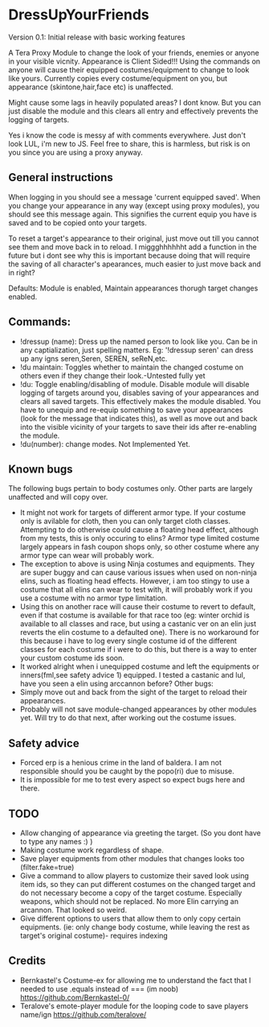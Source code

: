 # DressUpYourFriends
Version 0.1: Initial release with basic working features

A Tera Proxy Module to change the look of your friends, enemies or anyone in your visible vicnity. Appearance is Client Sided!!! Using the commands on anyone will cause their equipped costumes/equipment to change to look like yours. Currently copies every costume/equipment on you, but appearance (skintone,hair,face etc) is unaffected.

Might cause some lags in heavily populated areas? I dont know. But you can just disable the module and this clears all entry and effectively prevents the logging of targets.

Yes i know the code is messy af with comments everywhere. Just don't look LUL, i'm new to JS. Feel free to share, this is harmless, but risk is on you since you are using a proxy anyway.

## General instructions
When logging in you should see a message 'current equipped saved'. When you change your appearance in any way (except using proxy modules), you should see this message again. This signifies the current equip you have is saved and to be copied onto your targets.

To reset a target's appearance to their original, just move out till you cannot see them and move back in to reload. I miggghhhhhht add a function in the future but i dont see why this is important because doing that will require the saving of all character's apearances, much easier to just move back and in right?

Defaults: Module is enabled, Maintain appearances thorugh target changes enabled.
## Commands:
- !dressup (name): Dress up the named person to look like you. Can be in any captialization, just spelling matters. Eg: '!dressup seren' can dress up any igns seren,Seren, SEREN, seReN,etc. 
- !du maintain: Toggles whether to maintain the changed costume on others even if they change their look.-Untested fully yet
- !du: Toggle enabling/disabling of module. Disable module will disable logging of targets around you, disables saving of your appearances and clears all saved targets. This effectively makes the module disabled. You have to unequip and re-equip something to save your appearances (look for the message that indicates this), as well as move out and back into the visible vicinity of your targets to save their ids after re-enabling the module.
- !du(number): change modes. Not Implemented Yet.

## Known bugs
The following bugs pertain to body costumes only. Other parts are largely unaffected and will copy over.
- It might not work for targets of different armor type. If your costume only is avilable for cloth, then you can only target cloth classes. Attempting to do otherwise could cause a floating head effect, although from my tests, this is only occuring to elins?  Armor type limited costume largely appears in fash coupon shops only, so other costume where any armor type can wear will probably work.
- The exception to above is using Ninja costumes and equipments. They are super buggy and can cause various issues when used on non-ninja elins, such as floating head effects. However, i am too stingy to use a costume that all elins can wear to test with, it will probably work if you use a costume with no armor type limitation.
- Using this on another race will cause their costume to revert to default, even if that costume is available for that race too (eg: winter orchid is available to all classes and race, but using a castanic ver on an elin just reverts the elin costume to a defaulted one). There is no workaround for this because i have to log every single costume id of the different classes for each costume if i were to do this, but there is a way to enter your custom costume ids soon.
- It worked alright when i unequipped costume and left the equipments or inners(fml,see safety advice 1) equipped.  I tested a castanic and lul, have you seen a elin using arccannon before?
Other bugs:
- Simply move out and back from the sight of the target to reload their appearances.
- Probably will not save module-changed appearances by other modules yet. Will try to do that next, after working out the costume issues.

## Safety advice
- Forced erp is a henious crime in the land of baldera. I am not responsible should you be caught by the popo(ri) due to misuse.
- It is impossible for me to test every aspect so expect bugs here and there.


## TODO
- Allow changing of appearance via greeting the target. (So you dont have to type any names :) )
- Making costume work regardless of shape.
- Save player equipments from other modules that changes looks too (filter.fake=true)
- Give a command to allow players to customize their saved look using item ids, so they can put different costumes on the changed target and do not necessary become a copy of the target costume. Especially weapons, which should not be replaced. No more Elin carrying an arcannon. That looked so weird. 
- Give different options to users that allow them to only copy certain equipments. (ie: only change body costume, while leaving the rest as target's original costume)- requires indexing 

## Credits 
- Bernkastel's Costume-ex for allowing me to understand the fact that I needed to use .equals instead of === (im noob)
https://github.com/Bernkastel-0/
- Teralove's emote-player module for the looping code to save players name/ign 
https://github.com/teralove/
